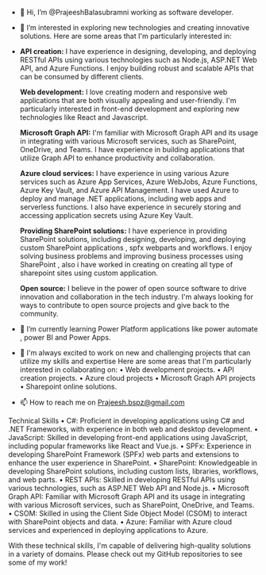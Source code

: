 - 👋 Hi, I’m @PrajeeshBalasubramni working as software developer.
 
- 👀 I’m interested in exploring new technologies and creating innovative solutions. Here are some areas that I'm particularly interested in:
- 
    **API creation:** I have experience in designing, developing, and deploying RESTful APIs using various technologies such as Node.js, ASP.NET Web API, and Azure Functions.
    I enjoy building robust and scalable APIs that can be consumed by different clients.
    
    **Web development:** I love creating modern and responsive web applications that are both visually appealing and user-friendly. I'm particularly interested in 
    front-end development and exploring new technologies like React and Javascript.
    
    **Microsoft Graph API:** I'm familiar with Microsoft Graph API and its usage in integrating with various Microsoft services, such as SharePoint, OneDrive, and Teams. 
     I have experience in building applications that utilize Graph API to enhance productivity and collaboration.
     
   **Azure cloud services:** I have experience in using various Azure services such as Azure App Services, Azure WebJobs, Azure Functions, Azure Key Vault, and Azure API Management. 
     I have used Azure to deploy and manage .NET applications, including web apps and serverless functions. I also have experience in securely storing and accessing application secrets using Azure Key Vault.
            
    **Providing SharePoint solutions:** I have experience in providing SharePoint solutions, including designing, developing, and deploying custom SharePoint applications , spfx webparts and workflows. 
    I enjoy solving business problems and improving business processes using SharePoint , also i have worked in creating on creating all type of sharepoint sites using custom application. 
    
    **Open source:** I believe in the power of open source software to drive innovation and collaboration in the tech industry. I'm always looking for ways to
     contribute to open source projects and give back to the community.
          
- 🌱 I’m currently learning Power Platform applications like power automate , power BI and Power Apps.

- 💞️ I'm always excited to work on new and challenging projects that can utilize my skills and expertise Here are some areas that I'm particularly interested in collaborating on:
  • Web development projects.
  • API creation projects.
  • Azure cloud projects
  • Microsoft Graph API projects
  • Sharepoint online solutions.
  
- 📫 How to reach me on Prajeesh.bspz@gmail.com


Technical Skills
• C#: Proficient in developing applications using C# and .NET Frameworks, with experience in both web and desktop development.
• JavaScript: Skilled in developing front-end applications using JavaScript, including popular frameworks like React and Vue.js.
• SPFx: Experience in developing SharePoint Framework (SPFx) web parts and extensions to enhance the user experience in SharePoint.
• SharePoint: Knowledgeable in developing SharePoint solutions, including custom lists, libraries, workflows, and web parts.
• REST APIs: Skilled in developing RESTful APIs using various technologies, such as ASP.NET Web API and Node.js.
• Microsoft Graph API: Familiar with Microsoft Graph API and its usage in integrating with various Microsoft services, such as SharePoint, OneDrive, and Teams.
• CSOM: Skilled in using the Client Side Object Model (CSOM) to interact with SharePoint objects and data.
• Azure: Familiar with Azure cloud services and experienced in deploying applications to Azure.

With these technical skills, I'm capable of delivering high-quality solutions in a variety of domains. Please check out my GitHub repositories to see some of my work!
